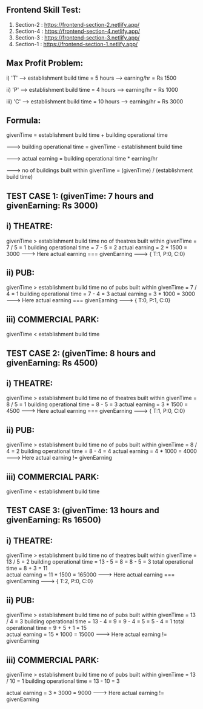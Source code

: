 

Frontend Skill Test:
--------------------

1. Section-2 : https://frontend-section-2.netlify.app/
2. Section-4 : https://frontend-section-4.netlify.app/
3. Section-3 : https://frontend-section-3.netlify.app/
4. Section-1 : https://frontend-section-1.netlify.app/




Max Profit Problem:
-------------------

i) 'T'     --> establishment build time = 5 hours
           --> earning/hr = Rs 1500

ii) 'P'    --> establishment build time = 4 hours
           --> earning/hr = Rs 1000

iii) 'C'   --> establishment build time = 10 hours
           --> earning/hr = Rs 3000




Formula:
----------------------------------------------------------------


givenTime = establishment build time + building operational time

---> building operational time = givenTime - establishment build time

---> actual earning = building operational time * earning/hr

---> no of buildings built within givenTime = (givenTime) / (establishment build time)





TEST CASE 1:      (givenTime: 7 hours and givenEarning: Rs 3000)
----------------------------------------------------------------

i) THEATRE:
-----------
   givenTime > establishment build time
   no of theatres built within givenTime = 7 / 5 = 1
   building operational time = 7 - 5 = 2
   actual earning = 2 * 1500 = 3000
        ---> Here actual earning === givenEarning
        ---> { T:1, P:0, C:0}   


ii) PUB:
--------
   givenTime > establishment build time
   no of pubs built within givenTime = 7 / 4 = 1
   building operational time = 7 - 4 = 3
   actual earning = 3 * 1000 = 3000
        ---> Here actual earning === givenEarning
        ---> { T:0, P:1, C:0}   


iii) COMMERCIAL PARK:
---------------------
   givenTime < establishment build time








TEST CASE 2:      (givenTime: 8 hours and givenEarning: Rs 4500)
----------------------------------------------------------------

i) THEATRE:
-----------   
   givenTime > establishment build time
   no of theatres built within givenTime = 8 / 5 = 1
   building operational time = 8 - 5 = 3
   actual earning = 3 * 1500 = 4500
        ---> Here actual earning === givenEarning
        ---> { T:1, P:0, C:0}   


ii) PUB:
--------   
   givenTime > establishment build time
   no of pubs built within givenTime = 8 / 4 = 2
   building operational time = 8 - 4 = 4
   actual earning = 4 * 1000 = 4000
        ---> Here actual earning != givenEarning  


iii) COMMERCIAL PARK:
---------------------
   givenTime < establishment build time





   TEST CASE 3:      (givenTime: 13 hours and givenEarning: Rs 16500)
----------------------------------------------------------------

i) THEATRE:
-----------   
   givenTime > establishment build time
   no of theatres built within givenTime = 13 / 5 = 2
   building operational time = 13 - 5 = 8
                             = 8  - 5 = 3
   total operational time = 8 + 3 = 11                            
   actual earning = 11 * 1500 = 165000
        ---> Here actual earning === givenEarning
        ---> { T:2, P:0, C:0}   


ii) PUB:
--------   
   givenTime > establishment build time
   no of pubs built within givenTime = 13 / 4 = 3
   building operational time = 13 - 4 = 9
                             = 9  - 4 = 5
                             = 5  - 4 = 1
    total operational time = 9 + 5 + 1 = 15                         
   actual earning = 15 * 1000 = 15000
        ---> Here actual earning != givenEarning 


iii) COMMERCIAL PARK:
---------------------
   givenTime > establishment build time
   no of pubs built within givenTime = 13 / 10 = 1
   building operational time = 13 - 10 = 3
                                                      
   actual earning = 3 * 3000 = 9000
        ---> Here actual earning != givenEarning






